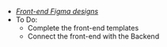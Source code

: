 - *[Front-end Figma designs](https://www.figma.com/design/AKuVELf7nsEUNEIMG6ZsYC/Untitled?node-id=0-1&m=dev&t=8yABfJUpaCIkRDIH-1)*
- To Do:
  - Complete the front-end templates
  - Connect the front-end with the Backend
